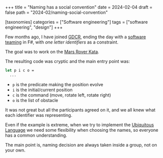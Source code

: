 +++
title = "Naming has a social convention"
date = 2024-02-04
draft = false
path = "2024-02/naming-social-convention"

[taxonomies]
categories = ["Software engineering"]
tags = ["software engineering", "design"]
+++

Few months ago, I have joined [GDCR](@/blog/2023-11-05_gdcr-summary.md), ending the
day with a [software teaming](https://softwareteaming.com/) in F#, with _one
letter identifiers_ as a constraint.

The goal was to work on the [Mars Rover Kata](https://www.codurance.com/katas/mars-rover).

The resulting code was cryptic and the main entry point was:

```fsharp
let p i c o =
  ...
```

* `p` is the predicate making the position evolve
* `i` is the initial/current position
* `c` is the command (move, rotate left, rotate right)
* `o` is the list of obstacle

It was not great but all the participants agreed on it, and we all knew what
each identifier was representing.

Even if the example is extreme, when we try to implement the [Ubiquitous Language](https://martinfowler.com/bliki/UbiquitousLanguage.html)
we need some flexibility when choosing the names, so everyone has a common
understanding.

The main point is, naming decision are always taken inside a group, not on your own.
